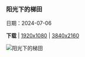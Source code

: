 ### 阳光下的梯田

日期：2024-07-06

**下载**  |  [1920x1080](https://cn.bing.com/th?id=OHR.YenBaiTerraces_ZH-CN7224453501_1920x1080.jpg)  |  [3840x2160](https://cn.bing.com/th?id=OHR.YenBaiTerraces_ZH-CN7224453501_UHD.jpg)

![阳光下的梯田](https://cn.bing.com/th?id=OHR.YenBaiTerraces_ZH-CN7224453501_1920x1080.jpg "越南安沛省木仓寨的水稻梯田 (© Kiatanan Sugsompian/Getty Images)")

